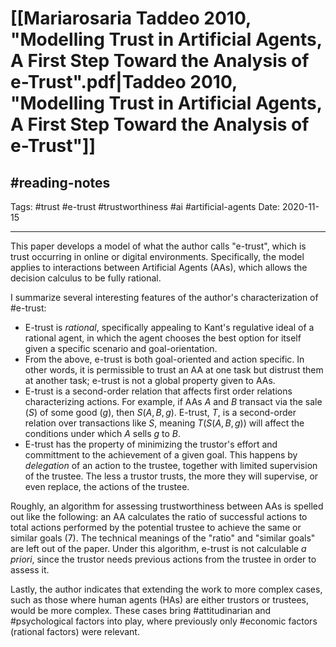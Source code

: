 # [[Mariarosaria Taddeo 2010, "Modelling Trust in Artificial Agents, A First Step Toward the Analysis of e-Trust".pdf|Taddeo 2010, "Modelling Trust in Artificial Agents, A First Step Toward the Analysis of e-Trust"]]
## #reading-notes 
Tags: #trust #e-trust #trustworthiness #ai #artificial-agents
Date: 2020-11-15
___
This paper develops a model of what the author calls "e-trust", which is trust occurring in online or digital environments. Specifically, the model applies to interactions between Artificial Agents (AAs), which allows the decision calculus to be fully rational.

I summarize several interesting features of the author's characterization of #e-trust:
- E-trust is *rational*, specifically appealing to Kant's regulative ideal of a rational agent, in which the agent chooses the best option for itself given a specific scenario and goal-orientation.
- From the above, e-trust is both goal-oriented and action specific. In other words, it is permissible to trust an AA at one task but distrust them at another task; e-trust is not a global property given to AAs.
- E-trust is a second-order relation that affects first order relations characterizing actions. For example, if AAs $A$ and $B$ transact via the sale ($S$) of some good ($g$), then $S(A,B,g)$. E-trust, $T$, is a second-order relation over transactions like $S$, meaning $T(S(A,B,g))$ will affect the conditions under which $A$ sells $g$ to $B$.
- E-trust has the property of minimizing the trustor's effort and committment to the achievement of a given goal. This happens by *delegation* of an action to the trustee, together with limited supervision of the trustee. The less a trustor trusts, the more they will supervise, or even replace, the actions of the trustee.

Roughly, an algorithm for assessing trustworthiness between AAs is spelled out like the following: an AA calculates the ratio of successful actions to total actions performed by the potential trustee to achieve the same or similar goals (7). The technical meanings of the "ratio" and "similar goals" are left out of the paper. Under this algorithm, e-trust is not calculable *a priori*, since the trustor needs previous actions from the trustee in order to assess it.

Lastly, the author indicates that extending the work to more complex cases, such as those where human agents (HAs) are either trustors or trustees, would be more complex. These cases bring #attitudinarian and #psychological factors into play, where previously only #economic factors (rational factors) were relevant.